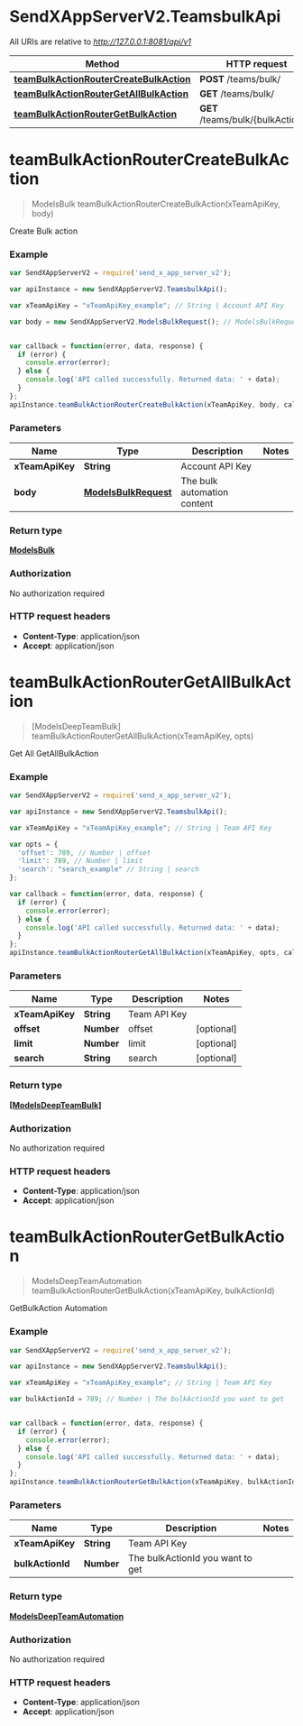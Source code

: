 # SendXAppServerV2.TeamsbulkApi

All URIs are relative to *http://127.0.0.1:8081/api/v1*

Method | HTTP request | Description
------------- | ------------- | -------------
[**teamBulkActionRouterCreateBulkAction**](TeamsbulkApi.md#teamBulkActionRouterCreateBulkAction) | **POST** /teams/bulk/ | 
[**teamBulkActionRouterGetAllBulkAction**](TeamsbulkApi.md#teamBulkActionRouterGetAllBulkAction) | **GET** /teams/bulk/ | 
[**teamBulkActionRouterGetBulkAction**](TeamsbulkApi.md#teamBulkActionRouterGetBulkAction) | **GET** /teams/bulk/{bulkActionId} | 


<a name="teamBulkActionRouterCreateBulkAction"></a>
# **teamBulkActionRouterCreateBulkAction**
> ModelsBulk teamBulkActionRouterCreateBulkAction(xTeamApiKey, body)



Create Bulk action

### Example
```javascript
var SendXAppServerV2 = require('send_x_app_server_v2');

var apiInstance = new SendXAppServerV2.TeamsbulkApi();

var xTeamApiKey = "xTeamApiKey_example"; // String | Account API Key

var body = new SendXAppServerV2.ModelsBulkRequest(); // ModelsBulkRequest | The bulk automation content


var callback = function(error, data, response) {
  if (error) {
    console.error(error);
  } else {
    console.log('API called successfully. Returned data: ' + data);
  }
};
apiInstance.teamBulkActionRouterCreateBulkAction(xTeamApiKey, body, callback);
```

### Parameters

Name | Type | Description  | Notes
------------- | ------------- | ------------- | -------------
 **xTeamApiKey** | **String**| Account API Key | 
 **body** | [**ModelsBulkRequest**](ModelsBulkRequest.md)| The bulk automation content | 

### Return type

[**ModelsBulk**](ModelsBulk.md)

### Authorization

No authorization required

### HTTP request headers

 - **Content-Type**: application/json
 - **Accept**: application/json

<a name="teamBulkActionRouterGetAllBulkAction"></a>
# **teamBulkActionRouterGetAllBulkAction**
> [ModelsDeepTeamBulk] teamBulkActionRouterGetAllBulkAction(xTeamApiKey, opts)



Get All GetAllBulkAction

### Example
```javascript
var SendXAppServerV2 = require('send_x_app_server_v2');

var apiInstance = new SendXAppServerV2.TeamsbulkApi();

var xTeamApiKey = "xTeamApiKey_example"; // String | Team API Key

var opts = { 
  'offset': 789, // Number | offset
  'limit': 789, // Number | limit
  'search': "search_example" // String | search
};

var callback = function(error, data, response) {
  if (error) {
    console.error(error);
  } else {
    console.log('API called successfully. Returned data: ' + data);
  }
};
apiInstance.teamBulkActionRouterGetAllBulkAction(xTeamApiKey, opts, callback);
```

### Parameters

Name | Type | Description  | Notes
------------- | ------------- | ------------- | -------------
 **xTeamApiKey** | **String**| Team API Key | 
 **offset** | **Number**| offset | [optional] 
 **limit** | **Number**| limit | [optional] 
 **search** | **String**| search | [optional] 

### Return type

[**[ModelsDeepTeamBulk]**](ModelsDeepTeamBulk.md)

### Authorization

No authorization required

### HTTP request headers

 - **Content-Type**: application/json
 - **Accept**: application/json

<a name="teamBulkActionRouterGetBulkAction"></a>
# **teamBulkActionRouterGetBulkAction**
> ModelsDeepTeamAutomation teamBulkActionRouterGetBulkAction(xTeamApiKey, bulkActionId)



GetBulkAction Automation

### Example
```javascript
var SendXAppServerV2 = require('send_x_app_server_v2');

var apiInstance = new SendXAppServerV2.TeamsbulkApi();

var xTeamApiKey = "xTeamApiKey_example"; // String | Team API Key

var bulkActionId = 789; // Number | The bulkActionId you want to get


var callback = function(error, data, response) {
  if (error) {
    console.error(error);
  } else {
    console.log('API called successfully. Returned data: ' + data);
  }
};
apiInstance.teamBulkActionRouterGetBulkAction(xTeamApiKey, bulkActionId, callback);
```

### Parameters

Name | Type | Description  | Notes
------------- | ------------- | ------------- | -------------
 **xTeamApiKey** | **String**| Team API Key | 
 **bulkActionId** | **Number**| The bulkActionId you want to get | 

### Return type

[**ModelsDeepTeamAutomation**](ModelsDeepTeamAutomation.md)

### Authorization

No authorization required

### HTTP request headers

 - **Content-Type**: application/json
 - **Accept**: application/json

